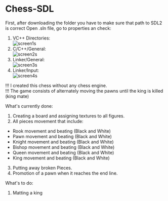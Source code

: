 # Chess-SDL
 
First, after downloading the folder you have to make sure that path to SDL2 is correct
Open .sln file, go to properties an check:
1. VC++ Directories:  
![screen1s](https://user-images.githubusercontent.com/84734341/155896312-d55fda5b-2734-45ca-bb51-1dc2fd4b61ed.png)
2. C/C++/General:  
![screen2s](https://user-images.githubusercontent.com/84734341/155896317-6bda2796-3882-4202-b22a-684d739f1af7.png)
3. Linker/General:  
![screen3s](https://user-images.githubusercontent.com/84734341/155896328-5297074e-e2cc-454b-89a5-4198880c5f00.png)
4. Linker/Input:  
![screen4s](https://user-images.githubusercontent.com/84734341/155896331-bdf7e37f-575e-433d-9d7f-ee6f020d37ed.png)

!!! I created this chess without any chess engine.  
!!! The game consists of alternately moving the pawns until the king is killed (king mate)

What's currently done:
1. Creating a board and assigning textures to all figures.
2. All pieces movement that include:
- Rook movement and beating    (Black and White)
- Pawn movement and beating    (Black and White)
- Knight movement and beating  (Black and White)
- Bishop movement and beating  (Black and White)
- Queen movement and beating   (Black and White)
- King movement and beating    (Black and White)
3. Putting away broken Pieces.
4. Promotion of a pawn when it reaches the end line.

What's to do:
1. Matting a king
